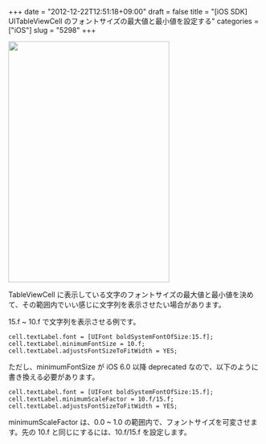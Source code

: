 +++
date = "2012-12-22T12:51:18+09:00"
draft = false
title = "[iOS SDK] UITableViewCell のフォントサイズの最大値と最小値を設定する"
categories = ["iOS"]
slug = "5298"
+++

<img class="align-center" src="/images/2012/12/5298_1.png" border="0" width="320" height="480" />

TableViewCell に表示している文字のフォントサイズの最大値と最小値を決めて、その範囲内でいい感じに文字列を表示させたい場合があります。

15.f ~ 10.f で文字列を表示させる例です。

<pre><code>cell.textLabel.font = [UIFont boldSystemFontOfSize:15.f];
cell.textLabel.minimumFontSize = 10.f;
cell.textLabel.adjustsFontSizeToFitWidth = YES;
</code></pre>

ただし、minimumFontSize が iOS 6.0 以降 deprecated なので、以下のように書き換える必要があります。

<pre><code>cell.textLabel.font = [UIFont boldSystemFontOfSize:15.f];
cell.textLabel.minimumScaleFactor = 10.f/15.f;
cell.textLabel.adjustsFontSizeToFitWidth = YES;
</code></pre>

minimumScaleFactor は、0.0 ~ 1.0 の範囲内で、フォントサイズを可変させます。先の 10.f と同じにするには、10.f/15.f を設定します。
